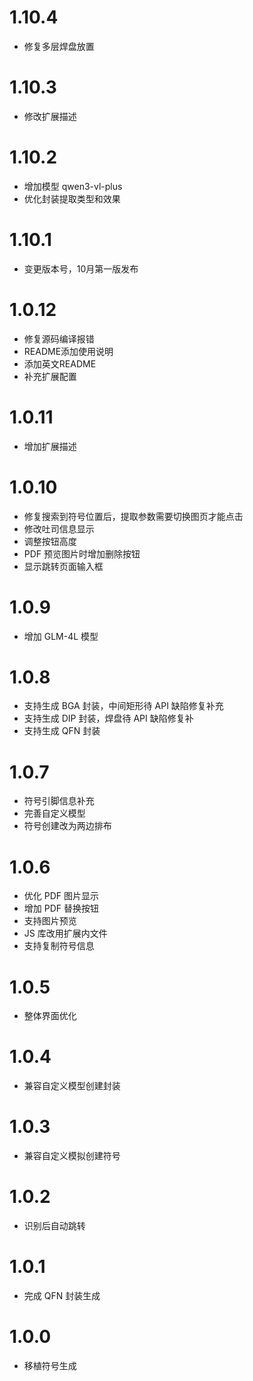# 1.10.4

- 修复多层焊盘放置

# 1.10.3

- 修改扩展描述

# 1.10.2

- 增加模型 qwen3-vl-plus
- 优化封装提取类型和效果

# 1.10.1

- 变更版本号，10月第一版发布

# 1.0.12

- 修复源码编译报错
- README添加使用说明
- 添加英文README
- 补充扩展配置

# 1.0.11

- 增加扩展描述

# 1.0.10

- 修复搜索到符号位置后，提取参数需要切换图页才能点击
- 修改吐司信息显示
- 调整按钮高度
- PDF 预览图片时增加删除按钮
- 显示跳转页面输入框

# 1.0.9

- 增加 GLM-4L 模型

# 1.0.8

- 支持生成 BGA 封装，中间矩形待 API 缺陷修复补充
- 支持生成 DIP 封装，焊盘待 API 缺陷修复补
- 支持生成 QFN 封装

# 1.0.7

- 符号引脚信息补充
- 完善自定义模型
- 符号创建改为两边排布

# 1.0.6

- 优化 PDF 图片显示
- 增加 PDF 替换按钮
- 支持图片预览
- JS 库改用扩展内文件
- 支持复制符号信息

# 1.0.5

- 整体界面优化

# 1.0.4

- 兼容自定义模型创建封装

# 1.0.3

- 兼容自定义模拟创建符号

# 1.0.2

- 识别后自动跳转

# 1.0.1

- 完成 QFN 封装生成

# 1.0.0

- 移植符号生成
